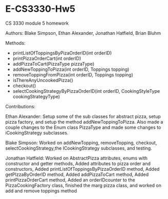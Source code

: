 # E-CS3330-Hw5

CS 3330 module 5 homework

Authors: Blake Simpson, Ethan Alexander, Jonathan Hatfield, Brian Bluhm

Methods:
- printListOfToppingsByPizaOrderID(int orderID)
- printPizzaOrderCart(int orderID)
- addPizzaToCart(PizzaType pizzaType)
- addNewToppingToPizza(int orderID, Toppings topping)
- removeToppingFromPizza(int orderID, Toppings topping)
- isThereAnyUncookedPizza()
- checkout()
- selectCookingStrategyByPizzaOrderID(int orderID, CookingStyleType cookingStrategyType)

Contributions:

Ethan Alexander: Setup some of the sub classes for abstract pizza, setup pizza factory, and setup the method addNewToppingToPizza. Also made a couple changes to the Enum class PizzaType and made some changes to iCookingStrategy subclasses.

Blake Simpson: Worked on addNewTopping, removeTopping, checkout, selectCookingStrategy,the ICookingStrategy subclasses, and testing.

Jonathan Hatfield: Worked on AbstractPizza attributes, enums with constructor and getter methods, Added attributes to pizza order and constructors, Added printListOfToppingsByPizzaOrderID method, Added getPIzzaByOrderID method, Added addPizzaToCart method, Added printPizzaOrderCart method, Added an orderIDcounter to the PizzaCookingFactory class, finished the marg pizza class, and worked on add and remove toppings method 
